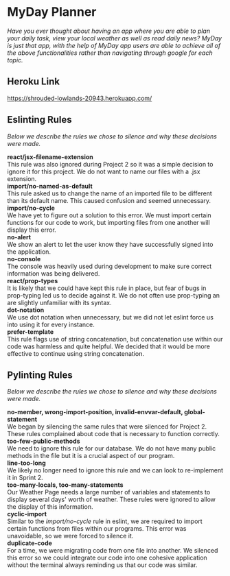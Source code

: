 # MyDay Planner
*Have you ever thought about having an app where you are able to plan your daily task, view your local weather as well as read daily news? MyDay is just that app, with the help of  MyDay app users are able to achieve all of the above functionalities rather than navigating through google for each topic.*

## Heroku Link
https://shrouded-lowlands-20943.herokuapp.com/

## Eslinting Rules
*Below we describe the rules we chose to silence and why these decisions were made.*

**react/jsx-filename-extension**\
This rule was also ignored during Project 2 so it was a simple decision to ignore it for this project. We do not want to name our files with a .jsx extension.\
**import/no-named-as-default**\
This rule asked us to change the name of an imported file to be different than its default name. This caused confusion and seemed unnecessary.\
**import/no-cycle**\
We have yet to figure out a solution to this error. We must import certain functions for our code to work, but importing files from one another will display this error.\
**no-alert**\
We show an alert to let the user know they have successfully signed into the application.\
**no-console**\
The console was heavily used during development to make sure correct information was being delivered.\
**react/prop-types**\
It is likely that we could have kept this rule in place, but fear of bugs in prop-typing led us to decide against it. We do not often use prop-typing an are slightly unfamiliar with its syntax.\
**dot-notation**\
We use dot notation when unnecessary, but we did not let eslint force us into using it for every instance.\
**prefer-template**\
This rule flags use of string concatenation, but concatenation use within our code was harmless and quite helpful. We decided that it would be more effective to continue using string concatenation.

## Pylinting Rules
*Below we describe the rules we chose to silence and why these decisions were made.*

**no-member, wrong-import-position, invalid-envvar-default, global-statement**\
We began by silencing the same rules that were silenced for Project 2. These rules complained about code that is necessary to function correctly.\
**too-few-public-methods**\
We need to ignore this rule for our database. We do not have many public methods in the file but it is a crucial aspect of our program.\
**line-too-long**\
We likely no longer need to ignore this rule and we can look to re-implement it in Sprint 2.\
**too-many-locals, too-many-statements**\
Our Weather Page needs a large number of variables and statements to display several days' worth of weather. These rules were ignored to allow the display of this information.\
**cyclic-import**\
Similar to the *import/no-cycle* rule in eslint, we are required to import certain functions from files within our programs. This error was unavoidable, so we were forced to silence it.\
**duplicate-code**\
For a time, we were migrating code from one file into another. We silenced this error so we could integrate our code into one cohesive application without the terminal always reminding us that our code was similar.
